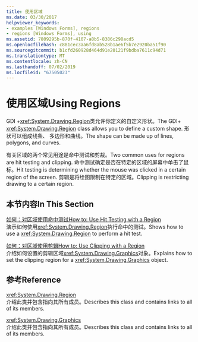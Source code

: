 ```yaml
---
title: 使用区域
ms.date: 03/30/2017
helpviewer_keywords:
- examples [Windows Forms], regions
- regions [Windows Forms], using
ms.assetid: 7809295b-870f-4107-a8b5-8386c298acd5
ms.openlocfilehash: c881cec3aa6fd8ab528b1ae6f5b7e2920ba51f90
ms.sourcegitcommit: b1cfd260928d464d91e20121f9bdba7611c94d71
ms.translationtype: MT
ms.contentlocale: zh-CN
ms.lasthandoff: 07/02/2019
ms.locfileid: "67505023"
---
```

# <a name="using-regions"></a><span data-ttu-id="28b2d-102">使用区域</span><span class="sxs-lookup"><span data-stu-id="28b2d-102">Using Regions</span></span>
<span data-ttu-id="28b2d-103">GDI +<xref:System.Drawing.Region>类允许你定义的自定义形状。</span><span class="sxs-lookup"><span data-stu-id="28b2d-103">The GDI+ <xref:System.Drawing.Region> class allows you to define a custom shape.</span></span> <span data-ttu-id="28b2d-104">形状可以组成线条、 多边形和曲线。</span><span class="sxs-lookup"><span data-stu-id="28b2d-104">The shape can be made up of lines, polygons, and curves.</span></span>  
  
 <span data-ttu-id="28b2d-105">有关区域的两个常见用途是命中测试和剪裁。</span><span class="sxs-lookup"><span data-stu-id="28b2d-105">Two common uses for regions are hit testing and clipping.</span></span> <span data-ttu-id="28b2d-106">命中测试确定是否在特定的区域的屏幕中单击了鼠标。</span><span class="sxs-lookup"><span data-stu-id="28b2d-106">Hit testing is determining whether the mouse was clicked in a certain region of the screen.</span></span> <span data-ttu-id="28b2d-107">剪辑是将绘图限制在特定的区域。</span><span class="sxs-lookup"><span data-stu-id="28b2d-107">Clipping is restricting drawing to a certain region.</span></span>  
  
## <a name="in-this-section"></a><span data-ttu-id="28b2d-108">本节内容</span><span class="sxs-lookup"><span data-stu-id="28b2d-108">In This Section</span></span>  
 [<span data-ttu-id="28b2d-109">如何：对区域使用命中测试</span><span class="sxs-lookup"><span data-stu-id="28b2d-109">How to: Use Hit Testing with a Region</span></span>](how-to-use-hit-testing-with-a-region.md)  
 <span data-ttu-id="28b2d-110">演示如何使用<xref:System.Drawing.Region>执行命中的测试。</span><span class="sxs-lookup"><span data-stu-id="28b2d-110">Shows how to use a <xref:System.Drawing.Region> to perform a hit test.</span></span>  
  
 [<span data-ttu-id="28b2d-111">如何：对区域使用剪辑</span><span class="sxs-lookup"><span data-stu-id="28b2d-111">How to: Use Clipping with a Region</span></span>](how-to-use-clipping-with-a-region.md)  
 <span data-ttu-id="28b2d-112">介绍如何设置的剪辑区域<xref:System.Drawing.Graphics>对象。</span><span class="sxs-lookup"><span data-stu-id="28b2d-112">Explains how to set the clipping region for a <xref:System.Drawing.Graphics> object.</span></span>  
  
## <a name="reference"></a><span data-ttu-id="28b2d-113">参考</span><span class="sxs-lookup"><span data-stu-id="28b2d-113">Reference</span></span>  
 <xref:System.Drawing.Region>  
 <span data-ttu-id="28b2d-114">介绍此类并包含指向其所有成员。</span><span class="sxs-lookup"><span data-stu-id="28b2d-114">Describes this class and contains links to all of its members.</span></span>  
  
 <xref:System.Drawing.Graphics>  
 <span data-ttu-id="28b2d-115">介绍此类并包含指向其所有成员。</span><span class="sxs-lookup"><span data-stu-id="28b2d-115">Describes this class and contains links to all of its members.</span></span>

